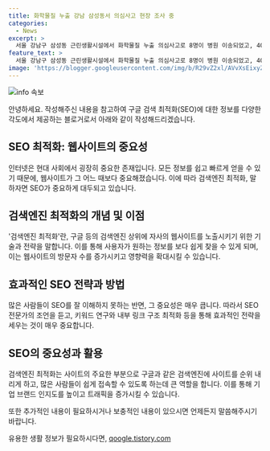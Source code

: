 ```yaml
---
title: 화학물질 누출 강남 삼성동서 의심사고 현장 조사 중
categories:
  - News
excerpt: >
  서울 강남구 삼성동 근린생활시설에서 화학물질 누출 의심사고로 8명이 병원 이송되었고, 40명이 대피했다. 11명 중 3명은 현장에서 치료를 받았으며, 8명은 병원으로 옮겨졌다. 사진은 사고 현장. (사진=강남소방서 제공)
feature_text: >
  서울 강남구 삼성동 근린생활시설에서 화학물질 누출 의심사고로 8명이 병원 이송되었고, 40명이 대피했다. 11명 중 3명은 현장에서 치료를 받았으며, 8명은 병원으로 옮겨졌다. 사진은 사고 현장. (사진=강남소방서 제공)
image: 'https://blogger.googleusercontent.com/img/b/R29vZ2xl/AVvXsEixyZcFfHzMRdzZMjFBmAUKJYCLCGyLL1o632UiGVXcaFdKo_bkvkuCioo0uUKlGfBVcT3P84aROyZIXSBEx3Aw5nCQ3pTgDom1WDC4m8eifvWiAmWEEVb4x6G_l8C0QH225ldMjyaFvpxGEBGNO37VmDTDMHGhJPq73UglMfDca1-0aw/s1600/blogspot.png'
---
```


<p><img src="https://blogger.googleusercontent.com/img/b/R29vZ2xl/AVvXsEixyZcFfHzMRdzZMjFBmAUKJYCLCGyLL1o632UiGVXcaFdKo_bkvkuCioo0uUKlGfBVcT3P84aROyZIXSBEx3Aw5nCQ3pTgDom1WDC4m8eifvWiAmWEEVb4x6G_l8C0QH225ldMjyaFvpxGEBGNO37VmDTDMHGhJPq73UglMfDca1-0aw/s1600/blogspot.png" alt="info 속보" /></p>

<p>안녕하세요. 작성해주신 내용을 참고하여 구글 검색 최적화(SEO)에 대한 정보를 다양한 각도에서 제공하는 블로거로서 아래와 같이 작성해드리겠습니다.</p>

<h2 data-ke-size="size26">SEO 최적화: 웹사이트의 중요성</h2>

<p data-ke-size="size16">인터넷은 현대 사회에서 굉장히 중요한 존재입니다. 모든 정보를 쉽고 빠르게 얻을 수 있기 때문에, 웹사이트가 그 어느 때보다 중요해졌습니다. 이에 따라 검색엔진 최적화, 말하자면 SEO가 중요하게 대두되고 있습니다.</p>

<h2 data-ke-size="size26">검색엔진 최적화의 개념 및 이점</h2>

<p data-ke-size="size16">'검색엔진 최적화'란, 구글 등의 검색엔진 상위에 자사의 웹사이트를 노출시키기 위한 기술과 전략을 말합니다. 이를 통해 사용자가 원하는 정보를 보다 쉽게 찾을 수 있게 되며, 이는 웹사이트의 방문자 수를 증가시키고 영향력을 확대시킬 수 있습니다.</p>

<h2 data-ke-size="size26">효과적인 SEO 전략과 방법</h2>

<p data-ke-size="size16">많은 사람들이 SEO를 잘 이해하지 못하는 반면, 그 중요성은 매우 큽니다. 따라서 SEO 전문가의 조언을 듣고, 키워드 연구와 내부 링크 구조 최적화 등을 통해 효과적인 전략을 세우는 것이 매우 중요합니다.</p>

<h2 data-ke-size="size26">SEO의 중요성과 활용</h2>

<p data-ke-size="size16">검색엔진 최적화는 사이트의 주요한 부분으로 구글과 같은 검색엔진에 사이트를 순위 내리게 하고, 많은 사람들이 쉽게 접속할 수 있도록 하는데 큰 역할을 합니다. 이를 통해 기업 브랜드 인지도를 높이고 트래픽을 증가시킬 수 있습니다.</p>

<p>또한 추가적인 내용이 필요하시거나 보충적인 내용이 있으시면 언제든지 말씀해주시기 바랍니다.</p>
유용한 생활 정보가 필요하시다면, <a href="https://qoogle.tistory.com" rel="dofollow">qoogle.tistory.com</a>



